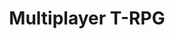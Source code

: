 ---
title: "Multiplayer T-RPG"
summary: ""
imagePath: "/images/multiplayertrpg.png"
videoPath: "https://www.youtube.com/embed/uBxj_6twxnA?si=kK85jEErIapZfRoC"
weight: 4
categories:
- Game Dev
tags:
- Unity
- C-Sharp
- Multiplayer
draft: false
---